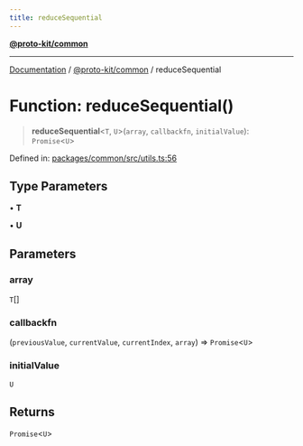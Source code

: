 ```yaml
---
title: reduceSequential
---
```


[**@proto-kit/common**](../README.md)

***

[Documentation](../../../README.md) / [@proto-kit/common](../README.md) / reduceSequential

# Function: reduceSequential()

> **reduceSequential**\<`T`, `U`\>(`array`, `callbackfn`, `initialValue`): `Promise`\<`U`\>

Defined in: [packages/common/src/utils.ts:56](https://github.com/proto-kit/framework/blob/b953c754e500c62f01fbbd6d09adfb2f5577269d/packages/common/src/utils.ts#L56)

## Type Parameters

• **T**

• **U**

## Parameters

### array

`T`[]

### callbackfn

(`previousValue`, `currentValue`, `currentIndex`, `array`) => `Promise`\<`U`\>

### initialValue

`U`

## Returns

`Promise`\<`U`\>
